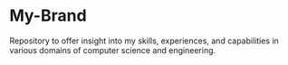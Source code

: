 # My-Brand
Repository to offer insight into my skills, experiences, and capabilities in various domains of computer science and engineering.
